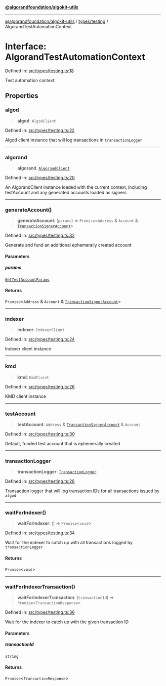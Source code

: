 [**@algorandfoundation/algokit-utils**](../../../README.md)

***

[@algorandfoundation/algokit-utils](../../../README.md) / [types/testing](../README.md) / AlgorandTestAutomationContext

# Interface: AlgorandTestAutomationContext

Defined in: [src/types/testing.ts:18](https://github.com/algorandfoundation/algokit-utils-ts/blob/main/src/types/testing.ts#L18)

Test automation context.

## Properties

### algod

> **algod**: `AlgodClient`

Defined in: [src/types/testing.ts:22](https://github.com/algorandfoundation/algokit-utils-ts/blob/main/src/types/testing.ts#L22)

Algod client instance that will log transactions in `transactionLogger`

***

### algorand

> **algorand**: [`AlgorandClient`](../../algorand-client/classes/AlgorandClient.md)

Defined in: [src/types/testing.ts:20](https://github.com/algorandfoundation/algokit-utils-ts/blob/main/src/types/testing.ts#L20)

An AlgorandClient instance loaded with the current context, including testAccount and any generated accounts loaded as signers

***

### generateAccount()

> **generateAccount**: (`params`) => `Promise`\<`Address` & `Account` & [`TransactionSignerAccount`](../../account/interfaces/TransactionSignerAccount.md)\>

Defined in: [src/types/testing.ts:32](https://github.com/algorandfoundation/algokit-utils-ts/blob/main/src/types/testing.ts#L32)

Generate and fund an additional ephemerally created account

#### Parameters

##### params

[`GetTestAccountParams`](GetTestAccountParams.md)

#### Returns

`Promise`\<`Address` & `Account` & [`TransactionSignerAccount`](../../account/interfaces/TransactionSignerAccount.md)\>

***

### indexer

> **indexer**: `IndexerClient`

Defined in: [src/types/testing.ts:24](https://github.com/algorandfoundation/algokit-utils-ts/blob/main/src/types/testing.ts#L24)

Indexer client instance

***

### kmd

> **kmd**: `KmdClient`

Defined in: [src/types/testing.ts:26](https://github.com/algorandfoundation/algokit-utils-ts/blob/main/src/types/testing.ts#L26)

KMD client instance

***

### testAccount

> **testAccount**: `Address` & [`TransactionSignerAccount`](../../account/interfaces/TransactionSignerAccount.md) & `Account`

Defined in: [src/types/testing.ts:30](https://github.com/algorandfoundation/algokit-utils-ts/blob/main/src/types/testing.ts#L30)

Default, funded test account that is ephemerally created

***

### transactionLogger

> **transactionLogger**: [`TransactionLogger`](../../../testing/classes/TransactionLogger.md)

Defined in: [src/types/testing.ts:28](https://github.com/algorandfoundation/algokit-utils-ts/blob/main/src/types/testing.ts#L28)

Transaction logger that will log transaction IDs for all transactions issued by `algod`

***

### waitForIndexer()

> **waitForIndexer**: () => `Promise`\<`void`\>

Defined in: [src/types/testing.ts:34](https://github.com/algorandfoundation/algokit-utils-ts/blob/main/src/types/testing.ts#L34)

Wait for the indexer to catch up with all transactions logged by `transactionLogger`

#### Returns

`Promise`\<`void`\>

***

### waitForIndexerTransaction()

> **waitForIndexerTransaction**: (`transactionId`) => `Promise`\<`TransactionResponse`\>

Defined in: [src/types/testing.ts:36](https://github.com/algorandfoundation/algokit-utils-ts/blob/main/src/types/testing.ts#L36)

Wait for the indexer to catch up with the given transaction ID

#### Parameters

##### transactionId

`string`

#### Returns

`Promise`\<`TransactionResponse`\>
